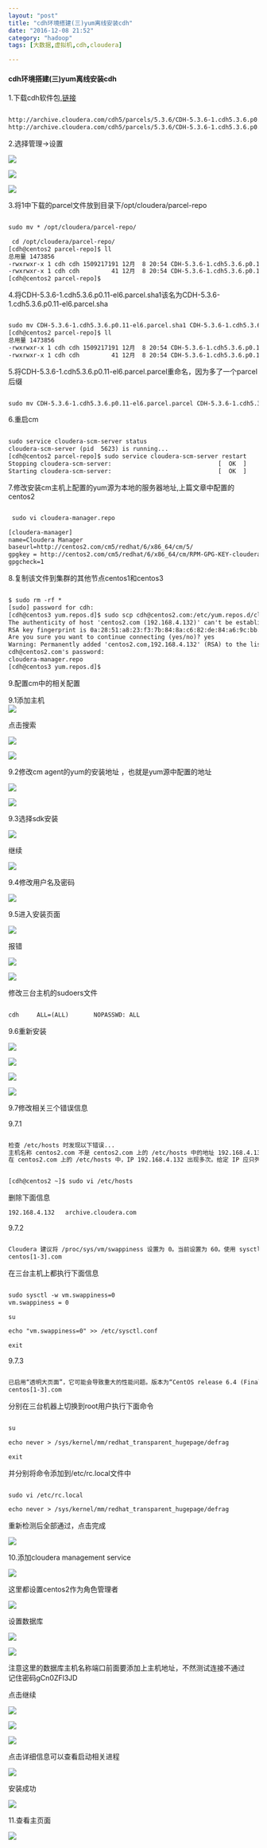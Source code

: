 ```yaml
---
layout: "post"
title: "cdh环境搭建(三)yum离线安装cdh"
date: "2016-12-08 21:52"
category: "hadoop"
tags: [大数据,虚拟机,cdh,cloudera]

---
```




#### cdh环境搭建(三)yum离线安装cdh			

1.下载cdh软件包,[链接](http://archive.cloudera.com/cdh5/parcels/5.3.6/) 		


```xml

http://archive.cloudera.com/cdh5/parcels/5.3.6/CDH-5.3.6-1.cdh5.3.6.p0.11-el6.parcel
http://archive.cloudera.com/cdh5/parcels/5.3.6/CDH-5.3.6-1.cdh5.3.6.p0.11-el6.parcel.sha1

```

2.选择管理->设置

![](../assets/2106/12/2016-12-18_19-25-33.png)

![](../assets/2016/12/2016-12-18_19-26-49.png)

![](../assets/2106/12/2016-12-18_19-27-33.png)

3.将1中下载的parcel文件放到目录下/opt/cloudera/parcel-repo 	 	

```xml

sudo mv * /opt/cloudera/parcel-repo/

 cd /opt/cloudera/parcel-repo/
[cdh@centos2 parcel-repo]$ ll
总用量 1473856
-rwxrwxr-x 1 cdh cdh 1509217191 12月  8 20:54 CDH-5.3.6-1.cdh5.3.6.p0.11-el6.parcel.parcel
-rwxrwxr-x 1 cdh cdh         41 12月  8 20:54 CDH-5.3.6-1.cdh5.3.6.p0.11-el6.parcel.sha1
[cdh@centos2 parcel-repo]$ 


```

4.将CDH-5.3.6-1.cdh5.3.6.p0.11-el6.parcel.sha1该名为CDH-5.3.6-1.cdh5.3.6.p0.11-el6.parcel.sha  		

```xml

sudo mv CDH-5.3.6-1.cdh5.3.6.p0.11-el6.parcel.sha1 CDH-5.3.6-1.cdh5.3.6.p0.11-el6.parcel.sha
[cdh@centos2 parcel-repo]$ ll
总用量 1473856
-rwxrwxr-x 1 cdh cdh 1509217191 12月  8 20:54 CDH-5.3.6-1.cdh5.3.6.p0.11-el6.parcel.parcel
-rwxrwxr-x 1 cdh cdh         41 12月  8 20:54 CDH-5.3.6-1.cdh5.3.6.p0.11-el6.parcel.sha

```

5.将CDH-5.3.6-1.cdh5.3.6.p0.11-el6.parcel.parcel重命名，因为多了一个parcel后缀 	

```xml

sudo mv CDH-5.3.6-1.cdh5.3.6.p0.11-el6.parcel.parcel CDH-5.3.6-1.cdh5.3.6.p0.11-el6.parcel

```

6.重启cm 	

```xml

sudo service cloudera-scm-server status
cloudera-scm-server (pid  5623) is running...
[cdh@centos2 parcel-repo]$ sudo service cloudera-scm-server restart
Stopping cloudera-scm-server:                              [  OK  ]
Starting cloudera-scm-server:                              [  OK  ]


```

7.修改安装cm主机上配置的yum源为本地的服务器地址,上篇文章中配置的centos2  	

```xml

 sudo vi cloudera-manager.repo

[cloudera-manager]
name=Cloudera Manager
baseurl=http://centos2.com/cm5/redhat/6/x86_64/cm/5/
gpgkey = http://centos2.com/cm5/redhat/6/x86_64/cm/RPM-GPG-KEY-cloudera
gpgcheck=1

```

8.复制该文件到集群的其他节点centos1和centos3 		

```xml

$ sudo rm -rf *
[sudo] password for cdh: 
[cdh@centos3 yum.repos.d]$ sudo scp cdh@centos2.com:/etc/yum.repos.d/cloudera-manager.repo ./
The authenticity of host 'centos2.com (192.168.4.132)' can't be established.
RSA key fingerprint is 0a:28:51:a8:23:f3:7b:84:8a:c6:82:de:84:a6:9c:bb.
Are you sure you want to continue connecting (yes/no)? yes
Warning: Permanently added 'centos2.com,192.168.4.132' (RSA) to the list of known hosts.
cdh@centos2.com's password: 
cloudera-manager.repo                                                                                                                              100%  177     0.2KB/s   00:00    
[cdh@centos3 yum.repos.d]$ 


```

9.配置cm中的相关配置  	

9.1添加主机  	
![](../assets/2016/12/2016-12-18_20-04-03.png)

点击搜索 	

![](../assets/2016/12/2016-12-18_20-04-49.png)

![](../assets/2016/12/2016-12-18_20-05-34.png)

9.2修改cm agent的yum的安装地址	，也就是yum源中配置的地址		

![](../assets/2016/12/2016-12-18_20-06-50.png)

![](../assets/2016/12/2016-12-18_20-07-24.png)

9.3选择sdk安装 	

![](../assets/2016/12/2016-12-18_20-07-57.png)

继续 	

![](../assets/2016/12/2016-12-18_20-08-40.png)

9.4修改用户名及密码 		

![](../assets/2016/12/2016-12-18_20-09-37.png)

9.5进入安装页面  	

![](../assets/2016/12/2016-12-18_20-10-55.png)

报错  

![](../assets/2016/12/2016-12-18_20-31-02.png)

![](../assets/2016/12/2016-12-18_20-31-27.png)

修改三台主机的sudoers文件 		

```xml

cdh     ALL=(ALL)       NOPASSWD: ALL


```

9.6重新安装  	

![](../assets/2016/12/2016-12-18_20-41-20.png)

![](../assets/2016/12/2016-12-18_21-17-33.png)

![](../assets/2016/12/2016-12-18_21-20-54.png)


![](../assets/2016/12/2016-12-18_21-22-33.png)

9.7修改相关三个错误信息  		

9.7.1	

```xml

检查 /etc/hosts 时发现以下错误... 
主机名称 centos2.com 不是 centos2.com 上的 /etc/hosts 中的地址 192.168.4.132 的第一个匹配。相反，archive.cloudera.com 是第一个匹配。FQDN 必须是相应 IP 的 /etc/hosts 中的第一个条目。
在 centos2.com 上的 /etc/hosts 中，IP 192.168.4.132 出现多次。给定 IP 应只列出一次。

```

```xml

[cdh@centos2 ~]$ sudo vi /etc/hosts


```

删除下面信息  	

```xml
192.168.4.132   archive.cloudera.com

```

9.7.2 	

```xml

Cloudera 建议将 /proc/sys/vm/swappiness 设置为 0。当前设置为 60。使用 sysctl 命令在运行时更改该设置并编辑 /etc/sysctl.conf 以在重启后保存该设置。您可以继续进行安装，但可能会遇到问题，Cloudera Manager 报告您的主机由于交换运行状况不佳。以下主机受到影响： 
centos[1-3].com

```

在三台主机上都执行下面信息 	

```xml

sudo sysctl -w vm.swappiness=0
vm.swappiness = 0

su

echo "vm.swappiness=0" >> /etc/sysctl.conf

exit


```

9.7.3	

```xml

已启用“透明大页面”，它可能会导致重大的性能问题。版本为“CentOS release 6.4 (Final)”且发行版为“2.6.32-358.el6.x86_64”的 Kernel 已将 enabled 设置为“[always] never”，并将 defrag 设置为“[always] never”。请运行“echo never > /sys/kernel/mm/redhat_transparent_hugepage/defrag”以禁用此设置，然后将同一命令添加到一个 init 脚本中，如 /etc/rc.local，这样当系统重启时就会予以设置。或者，升级到 RHEL 6.5 或更新版本，它们不存在此错误。将会影响到以下主机： 
centos[1-3].com

```

分别在三台机器上切换到root用户执行下面命令		

```xml

su

echo never > /sys/kernel/mm/redhat_transparent_hugepage/defrag

exit

```

并分别将命令添加到/etc/rc.local文件中 	

```xml

sudo vi /etc/rc.local 

echo never > /sys/kernel/mm/redhat_transparent_hugepage/defrag


```

重新检测后全部通过，点击完成	

![](../assets/2016/12/2016-12-18_21-43-28.png)

10.添加cloudera management service 	

![](../assets/2016/12/2016-12-18_21-47-06.png)

这里都设置centos2作为角色管理者		

![](../assets/2016/12/2016-12-18_21-49-31.png)

设置数据库 	

![](../assets/2016/12/2016-12-18_21-50-30.png)

![](../assetss/2016/12/2016-12-18_21-54-08.png)

注意这里的数据库主机名称端口前面要添加上主机地址，不然测试连接不通过  	
记住密码gCn0ZFl3JD		

点击继续 	

![](../assets/2016/12/2016-12-18_21-55-52.png)

![](../assets/2016/12/2016-12-18_21-56-30.png)

![](../assets/2016/12/2016-12-18_21-58-14.png)

点击详细信息可以查看启动相关进程 	

![](../assets/2016/12/2016-12-18_21-59-05.png)

安装成功 		

![](../assets/2016/12/2016-12-18_21-59-37.png)

11.查看主页面 		

![](../assets/2016/12/2016-12-18_23-02-55.png)



